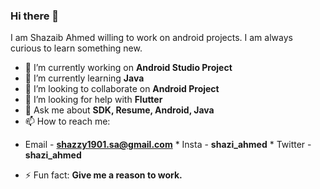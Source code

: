 ### Hi there 👋

<!--
**shazi-ahmed/shazi-ahmed** is a ✨ _special_ ✨ repository because its `README.md` (this file) appears on your GitHub profile.
-->
I am Shazaib Ahmed willing to work on android projects. I am always curious to learn something new.
- 🔭 I’m currently working on **Android Studio Project**
- 🌱 I’m currently learning **Java**
- 👯 I’m looking to collaborate on **Android Project**
- 🤔 I’m looking for help with **Flutter**
- 💬 Ask me about **SDK, Resume, Android, Java**
- 📫 How to reach me: 
* Email - **shazzy1901.sa@gmail.com** * Insta - **shazi_ahmed** * Twitter -**shazi_ahmed**
- ⚡ Fun fact: **Give me a reason to work.**


